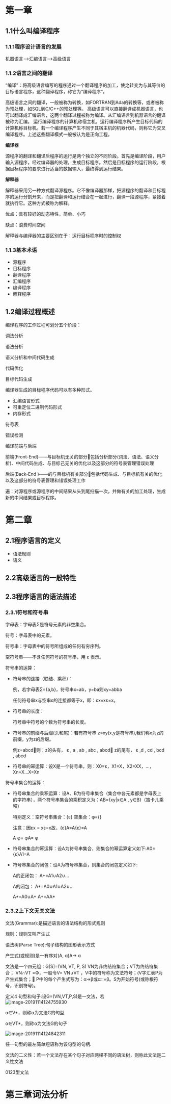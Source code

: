 # 第一章

## 1.1什么叫编译程序

### 1.1.1程序设计语言的发展

机器语言-->汇编语言-->高级语言

### 1.1.2语言之间的翻译

“编译”：将高级语言编写的程序通过一个翻译程序的加工，使之转变为与其等价的目标语言程序，这种翻译程序，称它为“编译程序”。

高级语言之间的翻译，一般被称为转换，如FORTRAN到Ada的转换等，或者被称为预处理，如SQL到C/C++的预处理等。
      高级语言可以直接翻译成机器语言，也可以翻译成汇编语言，这两个翻译过程被称为编译。从汇编语言到机器语言的翻译被称为汇编。
       运行编译程序的计算机称宿主机，运行编译程序所产生目标代码的计算机称目标机。若一个编译程序产生不同于其宿主机的机器代码，则称它为交叉编译程序。上述这些翻译模式一般被认为是正向工程。

**编译器**

源程序的翻译和翻译后程序的运行是两个独立的不同阶段。首先是编译阶段，用户输入源程序，经过编译器的处理，生成目标程序。然后是目标程序的运行阶段，根据目标程序的要求进行适当的数据输入，最终得到运行结果。

**解释器**

解释器采用另一种方式翻译源程序。它不像编译器那样，把源程序的翻译和目标程序的运行分割开来，而是把翻译和运行结合在一起进行，翻译一段源程序，紧接着就执行它。这种方式被称为解释。

优点：具有较好的动态特性，简单、小巧

缺点：浪费时间空间

解释器与编译器的主要区别在于：运行目标程序时的控制权

### 1.1.3基本术语

+ 源程序
+ 目标程序
+ 翻译程序
+ 汇编程序
+ 编译程序
+ 解释程序

## 1.2编译过程概述

编译程序的工作过程可划分五个阶段：

词法分析

语法分析

语义分析和中间代码生成

代码优化

目标代码生成

编译器生成的目标程序代码可以有多种形式。

+ 汇编语言形式
+ 可重定位二进制代码形式
+ 内存形式

符号表

错误检测

编译前端与后端

前端(Front-End)——与目标机无关的部分包括分析部分(词法、语法、语义分析)、中间代码生成、与目标己无关的优化以及这部分的符号表管理错误处理

后端(Back-End )——的与目标机有关部分包括代码生成、与目标机有关的优化以及这部分的符号表管理和错误处理工作

遍：对源程序或源程序的中间结果从头到尾扫描一次，并做有关的加工处理，生成新的中间结果或目标程序。

# 第二章

## 2.1程序语言的定义

+ 语法规则
+ 语义

## 2.2高级语言的一般特性

## 2.3程序语言的语法描述

### 2.3.1符号和符号串

字母表：字母表Σ是符号元素的非空集合。

符号：字母表中的元素。

符号串：字母表中的符号所组成的任何有穷序列。

空符号串——不含任何符号的符号串，用 ε 表示。

符号串的运算：

+ 符号串的连接（联结、乘积）：

    例，若字母表Σ={a,b}，符号串x=ab，y=ba则xy=abba

    任何符号串x与空串ε的连接都等于x，即：εx=xε=x。

+ 符号串的长度：

    符号串中符号的个数为符号串的长度。

+ 符号串的前缀与后缀(头和尾)：若有符号串 z=xy(x,y是符号串),我们称x为z的前缀，y为z的后缀。

    例z=abcd则：z的头有， ε , a , ab ,  abc ,  abcd        z的尾有， ε ,d , cd ,  bcd ,  abcd

+ 符号串的幂运算：设X是一个符号串，则：X0=ε，X1=X，X2=XX，…，Xn=X…X=Xn

符号串集合的运算：

+ 符号串集合的乘积运算：设A、B为符号串集合（集合中各元素都是字母表上的字符串），两个符号串集合的乘积定义为：AB={xy|x∈A , y∈B}（笛卡儿乘积）

    特别定义：空符号串集合：{ε}
                        空集合：φ={}

    注意：因εx = xε=x故，{ε}A=A{ε}=A 

    A φ= φA= φ

+ 符号串集合的幂运算：设A为符号串集合，则集合的幂运算定义如下:A0={ε}A1=A

+ 符号串集合的闭包：设A为符号串集合，则集合的闭包定义如下:

    A的正闭包：  A+=A1∪A2∪…

    A的闭包：      A*=A0∪A1∪A2∪…

    A\*=A0∪A+         A+=AA\*

### 2.3.2上下文无关文法

文法(Grammar):是描述语言的语法结构的形式规则

规则：规则又叫产生式

语法树(Parse Tree):句子结构的图形表示方式

产生式(或规则)是一有序对(A, α)A→ α

文法是一个四元组：G[S]=(VN, VT, P, S) VN为非终结符集合；VT为终结符集合； VN∩VT =Ф，一般令V= VN∪VT ，V中的符号称为文法符号；(V字汇表P为产生式集合；      P中的每个产生式写为：α→β或α∷=β。S为开始符号(或称根符号，识别符号)。

定义4  句型和句子:设G=(VN,VT,P,S)是一文法，若![image-20191114124755930](C:\Users\Yankfu\AppData\Roaming\Typora\typora-user-images\image-20191114124755930.png)

α∈V*，则称α为文法G的句型 

α∈VT*，则称α为文法G的句子

![image-20191114124842311](C:\Users\Yankfu\AppData\Roaming\Typora\typora-user-images\image-20191114124842311.png)

任一句型的最左简单短语称为该句型的句柄.

文法的二义性：若一个文法存在某个句子对应两棵不同的语法树，则称此文法是二义性文法

0123型文法

# 第三章词法分析